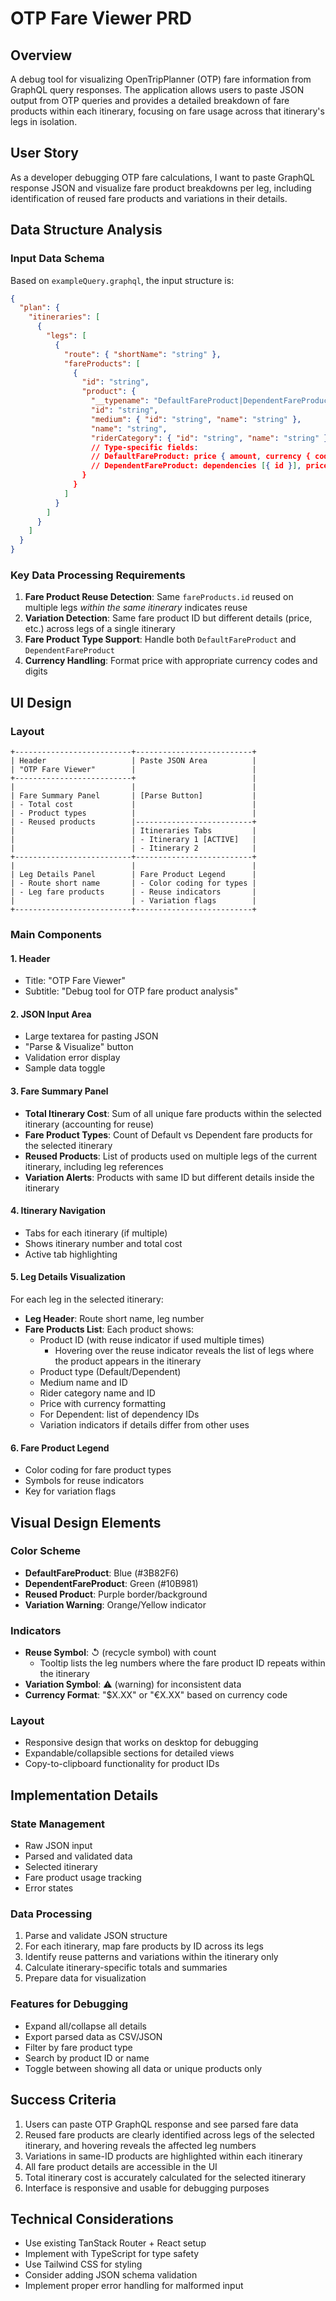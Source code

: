 # OTP Fare Viewer PRD

## Overview
A debug tool for visualizing OpenTripPlanner (OTP) fare information from GraphQL query responses. The application allows users to paste JSON output from OTP queries and provides a detailed breakdown of fare products within each itinerary, focusing on fare usage across that itinerary's legs in isolation.

## User Story
As a developer debugging OTP fare calculations, I want to paste GraphQL response JSON and visualize fare product breakdowns per leg, including identification of reused fare products and variations in their details.

## Data Structure Analysis

### Input Data Schema
Based on `exampleQuery.graphql`, the input structure is:
```json
{
  "plan": {
    "itineraries": [
      {
        "legs": [
          {
            "route": { "shortName": "string" },
            "fareProducts": [
              {
                "id": "string",
                "product": {
                  "__typename": "DefaultFareProduct|DependentFareProduct",
                  "id": "string",
                  "medium": { "id": "string", "name": "string" },
                  "name": "string",
                  "riderCategory": { "id": "string", "name": "string" },
                  // Type-specific fields:
                  // DefaultFareProduct: price { amount, currency { code, digits } }
                  // DependentFareProduct: dependencies [{ id }], price { amount, currency { code } }
                }
              }
            ]
          }
        ]
      }
    ]
  }
}
```

### Key Data Processing Requirements
1. **Fare Product Reuse Detection**: Same `fareProducts.id` reused on multiple legs *within the same itinerary* indicates reuse
2. **Variation Detection**: Same fare product ID but different details (price, etc.) across legs of a single itinerary
3. **Fare Product Type Support**: Handle both `DefaultFareProduct` and `DependentFareProduct`
4. **Currency Handling**: Format price with appropriate currency codes and digits

## UI Design

### Layout
```
+--------------------------+--------------------------+
| Header                   | Paste JSON Area          |
| "OTP Fare Viewer"        |                          |
+--------------------------+                          |
|                          |                          |
| Fare Summary Panel       | [Parse Button]           |
| - Total cost             |                          |
| - Product types          |                          |
| - Reused products        |--------------------------+
|                          | Itineraries Tabs         |
|                          | - Itinerary 1 [ACTIVE]   |
|                          | - Itinerary 2            |
+--------------------------+--------------------------+
|                          |                          |
| Leg Details Panel        | Fare Product Legend      |
| - Route short name       | - Color coding for types |
| - Leg fare products      | - Reuse indicators       |
|                          | - Variation flags        |
+--------------------------+--------------------------+
```

### Main Components

#### 1. Header
- Title: "OTP Fare Viewer"
- Subtitle: "Debug tool for OTP fare product analysis"

#### 2. JSON Input Area
- Large textarea for pasting JSON
- "Parse & Visualize" button
- Validation error display
- Sample data toggle

#### 3. Fare Summary Panel
- **Total Itinerary Cost**: Sum of all unique fare products within the selected itinerary (accounting for reuse)
- **Fare Product Types**: Count of Default vs Dependent fare products for the selected itinerary
- **Reused Products**: List of products used on multiple legs of the current itinerary, including leg references
- **Variation Alerts**: Products with same ID but different details inside the itinerary

#### 4. Itinerary Navigation
- Tabs for each itinerary (if multiple)
- Shows itinerary number and total cost
- Active tab highlighting

#### 5. Leg Details Visualization
For each leg in the selected itinerary:
- **Leg Header**: Route short name, leg number
- **Fare Products List**: Each product shows:
  - Product ID (with reuse indicator if used multiple times)
    - Hovering over the reuse indicator reveals the list of legs where the product appears in the itinerary
  - Product type (Default/Dependent)
  - Medium name and ID
  - Rider category name and ID
  - Price with currency formatting
  - For Dependent: list of dependency IDs
  - Variation indicators if details differ from other uses

#### 6. Fare Product Legend
- Color coding for fare product types
- Symbols for reuse indicators
- Key for variation flags

## Visual Design Elements

### Color Scheme
- **DefaultFareProduct**: Blue (#3B82F6)
- **DependentFareProduct**: Green (#10B981)
- **Reused Product**: Purple border/background
- **Variation Warning**: Orange/Yellow indicator

### Indicators
- **Reuse Symbol**: ↺ (recycle symbol) with count
  - Tooltip lists the leg numbers where the fare product ID repeats within the itinerary
- **Variation Symbol**: ⚠ (warning) for inconsistent data
- **Currency Format**: "$X.XX" or "€X.XX" based on currency code

### Layout
- Responsive design that works on desktop for debugging
- Expandable/collapsible sections for detailed views
- Copy-to-clipboard functionality for product IDs

## Implementation Details

### State Management
- Raw JSON input
- Parsed and validated data
- Selected itinerary
- Fare product usage tracking
- Error states

### Data Processing
1. Parse and validate JSON structure
2. For each itinerary, map fare products by ID across its legs
3. Identify reuse patterns and variations within the itinerary only
4. Calculate itinerary-specific totals and summaries
5. Prepare data for visualization

### Features for Debugging
- Expand all/collapse all details
- Export parsed data as CSV/JSON
- Filter by fare product type
- Search by product ID or name
- Toggle between showing all data or unique products only

## Success Criteria
1. Users can paste OTP GraphQL response and see parsed fare data
2. Reused fare products are clearly identified across legs of the selected itinerary, and hovering reveals the affected leg numbers
3. Variations in same-ID products are highlighted within each itinerary
4. All fare product details are accessible in the UI
5. Total itinerary cost is accurately calculated for the selected itinerary
6. Interface is responsive and usable for debugging purposes

## Technical Considerations
- Use existing TanStack Router + React setup
- Implement with TypeScript for type safety
- Use Tailwind CSS for styling
- Consider adding JSON schema validation
- Implement proper error handling for malformed input
